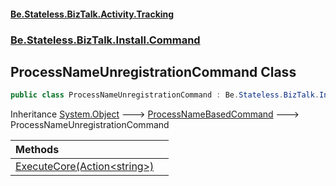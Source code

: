 #### [Be.Stateless.BizTalk.Activity.Tracking](README.md 'README')
### [Be.Stateless.BizTalk.Install.Command](Be.Stateless.BizTalk.Install.Command.md 'Be.Stateless.BizTalk.Install.Command')

## ProcessNameUnregistrationCommand Class

```csharp
public class ProcessNameUnregistrationCommand : Be.Stateless.BizTalk.Install.Command.ProcessNameBasedCommand
```

Inheritance [System.Object](https://docs.microsoft.com/en-us/dotnet/api/System.Object 'System.Object') &#129106; [ProcessNameBasedCommand](ProcessNameBasedCommand.md 'Be.Stateless.BizTalk.Install.Command.ProcessNameBasedCommand') &#129106; ProcessNameUnregistrationCommand

| Methods | |
| :--- | :--- |
| [ExecuteCore(Action&lt;string&gt;)](ProcessNameUnregistrationCommand.ExecuteCore(Action_string_).md 'Be.Stateless.BizTalk.Install.Command.ProcessNameUnregistrationCommand.ExecuteCore(System.Action<string>)') | |
